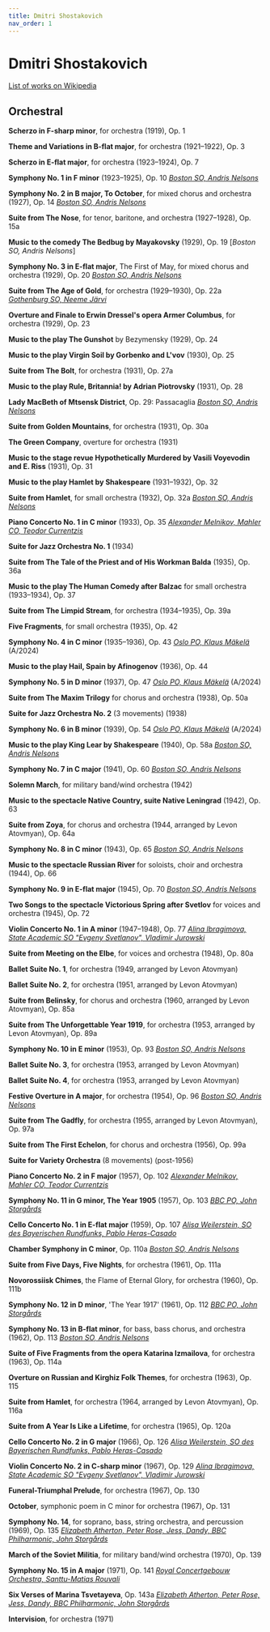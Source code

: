 ```yaml
---
title: Dmitri Shostakovich
nav_order: 1
---
```


# Dmitri Shostakovich

[List of works on Wikipedia](https://en.wikipedia.org/wiki/List_of_compositions_by_Dmitri_Shostakovich)

## Orchestral

**Scherzo in F-sharp minor**, for orchestra (1919), Op. 1

**Theme and Variations in B-flat major**, for orchestra (1921–1922), Op. 3

**Scherzo in E-flat major**, for orchestra (1923–1924), Op. 7

**Symphony No. 1 in F minor** (1923–1925), Op. 10 [*Boston SO, Andris Nelsons*](http://www.tidal.com/track/188218278)

**Symphony No. 2 in B major, To October**, for mixed chorus and orchestra (1927), Op. 14 [*Boston SO, Andris Nelsons*](https://tidal.com/album/321521913/track/321521914)

**Suite from The Nose**, for tenor, baritone, and orchestra (1927–1928), Op. 15a

**Music to the comedy The Bedbug by Mayakovsky** (1929), Op. 19 [*Boston SO, Andris Nelsons*]

**Symphony No. 3 in E-flat major**, The First of May, for mixed chorus and orchestra (1929), Op. 20 [*Boston SO, Andris Nelsons*](https://tidal.com/album/321521913/track/321521914)

**Suite from The Age of Gold**, for orchestra (1929–1930), Op. 22a [*Gothenburg SO, Neeme Järvi*](http://www.tidal.com/track/4423826)

**Overture and Finale to Erwin Dressel's opera Armer Columbus**, for orchestra (1929), Op. 23

**Music to the play The Gunshot** by Bezymensky (1929), Op. 24

**Music to the play Virgin Soil by Gorbenko and L'vov** (1930), Op. 25

**Suite from The Bolt**, for orchestra (1931), Op. 27a

**Music to the play Rule, Britannia! by Adrian Piotrovsky** (1931), Op. 28

**Lady MacBeth of Mtsensk District**, Op. 29: Passacaglia [*Boston SO, Andris Nelsons*](https://tidal.com/album/59709611/track/59709612)

**Suite from Golden Mountains**, for orchestra (1931), Op. 30a

**The Green Company**, overture for orchestra (1931)

**Music to the stage revue Hypothetically Murdered by Vasili Voyevodin and E. Riss** (1931), Op. 31

**Music to the play Hamlet by Shakespeare** (1931–1932), Op. 32

**Suite from Hamlet**, for small orchestra (1932), Op. 32a [*Boston SO, Andris Nelsons*](http://www.tidal.com/track/77611685)

**Piano Concerto No. 1 in C minor** (1933), Op. 35 [*Alexander Melnikov, Mahler CO, Teodor Currentzis*](https://tidal.com/album/47633278)

**Suite for Jazz Orchestra No. 1** (1934)

**Suite from The Tale of the Priest and of His Workman Balda** (1935), Op. 36a

**Music to the play The Human Comedy after Balzac** for small orchestra (1933–1934), Op. 37

**Suite from The Limpid Stream**, for orchestra (1934–1935), Op. 39a

**Five Fragments**, for small orchestra (1935), Op. 42

**Symphony No. 4 in C minor** (1935–1936), Op. 43 [*Oslo PO, Klaus Mäkelä*](http://www.tidal.com/track/379721948) (A/2024) 

**Music to the play Hail, Spain by Afinogenov** (1936), Op. 44

**Symphony No. 5 in D minor** (1937), Op. 47 [*Oslo PO, Klaus Mäkelä*](http://www.tidal.com/track/379721948) (A/2024) 

**Suite from The Maxim Trilogy** for chorus and orchestra (1938), Op. 50a

**Suite for Jazz Orchestra No. 2** (3 movements) (1938)

**Symphony No. 6 in B minor** (1939), Op. 54 [*Oslo PO, Klaus Mäkelä*](http://www.tidal.com/track/379721948) (A/2024) 

**Music to the play King Lear by Shakespeare** (1940), Op. 58a [*Boston SO, Andris Nelsons*](http://www.tidal.com/track/104156169)

**Symphony No. 7 in C major** (1941), Op. 60 [*Boston SO, Andris Nelsons*](http://www.tidal.com/track/104156169)

**Solemn March**, for military band/wind orchestra (1942)

**Music to the spectacle Native Country, suite Native Leningrad** (1942), Op. 63

**Suite from Zoya**, for chorus and orchestra (1944, arranged by Levon Atovmyan), Op. 64a

**Symphony No. 8 in C minor** (1943), Op. 65 [*Boston SO, Andris Nelsons*](http://www.tidal.com/track/77611701)

**Music to the spectacle Russian River** for soloists, choir and orchestra (1944), Op. 66

**Symphony No. 9 in E-flat major** (1945), Op. 70 [*Boston SO, Andris Nelsons*](http://www.tidal.com/track/77611685)

**Two Songs to the spectacle Victorious Spring after Svetlov** for voices and orchestra (1945), Op. 72

**Violin Concerto No. 1 in A minor** (1947–1948), Op. 77 [*Alina Ibragimova, State Academic SO "Evgeny Svetlanov", Vladimir Jurowski*](http://www.tidal.com/track/306149648)

**Suite from Meeting on the Elbe**, for voices and orchestra (1948), Op. 80a

**Ballet Suite No. 1**, for orchestra (1949, arranged by Levon Atovmyan)

**Ballet Suite No. 2**, for orchestra (1951, arranged by Levon Atovmyan)

**Suite from Belinsky**, for chorus and orchestra (1960, arranged by Levon Atovmyan), Op. 85a

**Suite from The Unforgettable Year 1919**, for orchestra (1953, arranged by Levon Atovmyan), Op. 89a

**Symphony No. 10 in E minor** (1953), Op. 93 [*Boston SO, Andris Nelsons*](https://tidal.com/album/59709611/track/59709612)

**Ballet Suite No. 3**, for orchestra (1953, arranged by Levon Atovmyan)

**Ballet Suite No. 4**, for orchestra (1953, arranged by Levon Atovmyan)

**Festive Overture in A major**, for orchestra (1954), Op. 96 [*Boston SO, Andris Nelsons*](http://www.tidal.com/track/104156169)

**Suite from The Gadfly**, for orchestra (1955, arranged by Levon Atovmyan), Op. 97a

**Suite from The First Echelon**, for chorus and orchestra (1956), Op. 99a

**Suite for Variety Orchestra** (8 movements) (post-1956)

**Piano Concerto No. 2 in F major** (1957), Op. 102 [*Alexander Melnikov, Mahler CO, Teodor Currentzis*](https://tidal.com/album/47633278)

**Symphony No. 11 in G minor, The Year 1905** (1957), Op. 103 [*BBC PO, John Storgårds*](https://tidal.com/album/376314971/track/376314972)

**Cello Concerto No. 1 in E-flat major** (1959), Op. 107 [*Alisa Weilerstein, SO des Bayerischen Rundfunks, Pablo Heras-Casado*](http://www.tidal.com/track/77697909)

**Chamber Symphony in C minor**, Op. 110a [*Boston SO, Andris Nelsons*](https://tidal.com/album/188218275/track/188218278)

**Suite from Five Days, Five Nights**, for orchestra (1961), Op. 111a

**Novorossiisk Chimes**, the Flame of Eternal Glory, for orchestra (1960), Op. 111b

**Symphony No. 12 in D minor**, 'The Year 1917' (1961), Op. 112 [*BBC PO, John Storgårds*](https://tidal.com/album/376250061/track/376250063)

**Symphony No. 13 in B-flat minor**, for bass, bass chorus, and orchestra (1962), Op. 113 [*Boston SO, Andris Nelsons*](https://tidal.com/album/321521913/track/321521914)

**Suite of Five Fragments from the opera Katarina Izmailova**, for orchestra (1963), Op. 114a

**Overture on Russian and Kirghiz Folk Themes**, for orchestra (1963), Op. 115

**Suite from Hamlet**, for orchestra (1964, arranged by Levon Atovmyan), Op. 116a

**Suite from A Year Is Like a Lifetime**, for orchestra (1965), Op. 120a

**Cello Concerto No. 2 in G major** (1966), Op. 126 [*Alisa Weilerstein, SO des Bayerischen Rundfunks, Pablo Heras-Casado*](http://www.tidal.com/track/77697909)

**Violin Concerto No. 2 in C-sharp minor** (1967), Op. 129 [*Alina Ibragimova, State Academic SO "Evgeny Svetlanov", Vladimir 
Jurowski*](http://www.tidal.com/track/306149648)

**Funeral-Triumphal Prelude**, for orchestra (1967), Op. 130

**October**, symphonic poem in C minor for orchestra (1967), Op. 131

**Symphony No. 14**, for soprano, bass, string orchestra, and percussion (1969), Op. 135 [*Elizabeth Atherton, Peter Rose, Jess, Dandy, BBC Philharmonic, John Storgårds*](https://tidal.com/album/376386463/track/376386467)

**March of the Soviet Militia**, for military band/wind orchestra (1970), Op. 139

**Symphony No. 15 in A major** (1971), Op. 141 [*Royal Concertgebouw Orchestra, Santtu-Matias Rouvali*](https://tidal.com/browse/album/427364233)

**Six Verses of Marina Tsvetayeva**, Op. 143a [*Elizabeth Atherton, Peter Rose, Jess, Dandy, BBC Philharmonic, John Storgårds*](https://tidal.com/album/376386463/track/376386467)

**Intervision**, for orchestra (1971)
